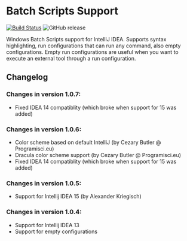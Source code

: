 # Batch Scripts Support
[![Build Status](https://travis-ci.com/aefimov/idea-batch.svg?branch=master)](https://travis-ci.com/aefimov/idea-batch)
![GitHub release](https://img.shields.io/github/release-pre/aefimov/idea-batch.svg)

Windows Batch Scripts support for IntelliJ IDEA. Supports syntax highlighting, run configurations that can run any command, also empty configurations. Empty run configurations are useful when you want to execute an external tool through a run configuration.

## Changelog
### Changes in version 1.0.7:
* Fixed IDEA 14 compatiblity (which broke when support for 15 was added)

### Changes in version 1.0.6: 
* Color scheme based on default IntelliJ (by Cezary Butler @ Programisci.eu)
* Dracula color scheme support (by Cezary Butler @ Programisci.eu)
* Fixed IDEA 14 compatiblity (which broke when support for 15 was added)

### Changes in version 1.0.5: 
* Support for Intellij IDEA 15 (by Alexander Kriegisch)

### Changes in version 1.0.4: 
* Support for Intellij IDEA 13
* Support for empty configurations
